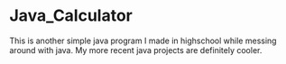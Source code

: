 # Java_Calculator
This is another simple java program I made in highschool while messing around with java. My more recent java projects are definitely cooler.
